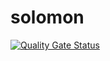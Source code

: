 # solomon
[![Quality Gate Status](https://sonarcloud.io/api/project_badges/measure?project=mwierzchowski_solomon&metric=alert_status)](https://sonarcloud.io/summary/new_code?id=mwierzchowski_solomon)
